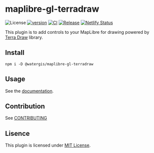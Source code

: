 # maplibre-gl-terradraw

![License](https://img.shields.io/github/license/watergis/maplibre-gl-terradraw)
[![version](https://img.shields.io/npm/v/@watergis/maplibre-gl-terradraw.svg)](https://www.npmjs.com/package/@watergis/maplibre-gl-terradraw)
[![CI](https://github.com/watergis/maplibre-gl-terradraw/actions/workflows/ci.yml/badge.svg)](https://github.com/watergis/maplibre-gl-terradraw/actions/workflows/ci.yml)
[![Release](https://github.com/watergis/maplibre-gl-terradraw/actions/workflows/release.yml/badge.svg)](https://github.com/watergis/maplibre-gl-terradraw/actions/workflows/release.yml)
[![Netlify Status](https://api.netlify.com/api/v1/badges/3486d35f-7a74-4c1c-a94a-6db0f7250583/deploy-status)](https://app.netlify.com/sites/maplibre-gl-terradraw/deploys)

This plugin is to add controls to your MapLibre for drawing powered by [Terra Draw](https://github.com/JamesLMilner/terra-draw) library.

## Install

```shell
npm i -D @watergis/maplibre-gl-terradraw
```

## Usage

See the [documentation](https://terradraw.water-gis.com/).

## Contribution

See [CONTRIBUTING](./CONTRIBUTING.md)

## Lisence

This plugin is licensed under [MIT License](./LICENSE).
